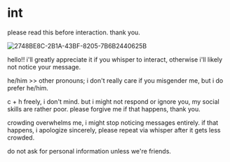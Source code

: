 # int
please read this before interaction. thank you.

![2748BE8C-2B1A-43BF-8205-7B6B2440625B](https://github.com/user-attachments/assets/ad60e9ec-34cd-4bae-8cdd-3a14d4f2784a)

hello!! i'll greatly appreciate it if you whisper to interact, otherwise i'll likely not notice your message. 

he/him >> other pronouns; i don't really care if you misgender me, but i do prefer he/him. 

c + h freely, i don't mind. but i might not respond or ignore you, my social skills are rather poor. please forgive me if that happens, thank you. 

crowding overwhelms me, i might stop noticing messages entirely. if that happens, i apologize sincerely, please repeat via whisper after it gets less crowded.

do not ask for personal information unless we're friends. 
